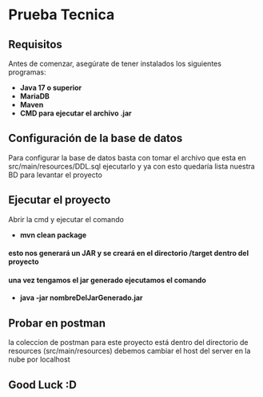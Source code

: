 # Prueba Tecnica
## Requisitos

Antes de comenzar, asegúrate de tener instalados los siguientes programas:

- **Java 17 o superior**
- **MariaDB**
- **Maven**
- **CMD para ejecutar el archivo .jar**

## Configuración de la base de datos
Para configurar la base de datos basta con tomar el archivo que esta en src/main/resources/DDL.sql ejecutarlo 
y ya con esto quedaría lista nuestra BD para levantar el proyecto

## Ejecutar el proyecto
Abrir la cmd y ejecutar el comando
- **mvn clean package**
#### esto nos generará un JAR y se creará en el directorio /target dentro del proyecto
#### una vez tengamos el jar generado ejecutamos el comando 
- **java -jar nombreDelJarGenerado.jar**

## Probar en postman
la coleccion de postman para este proyecto está dentro del directorio de resources (src/main/resources)
debemos cambiar el host del server en la nube por localhost

## Good Luck :D
